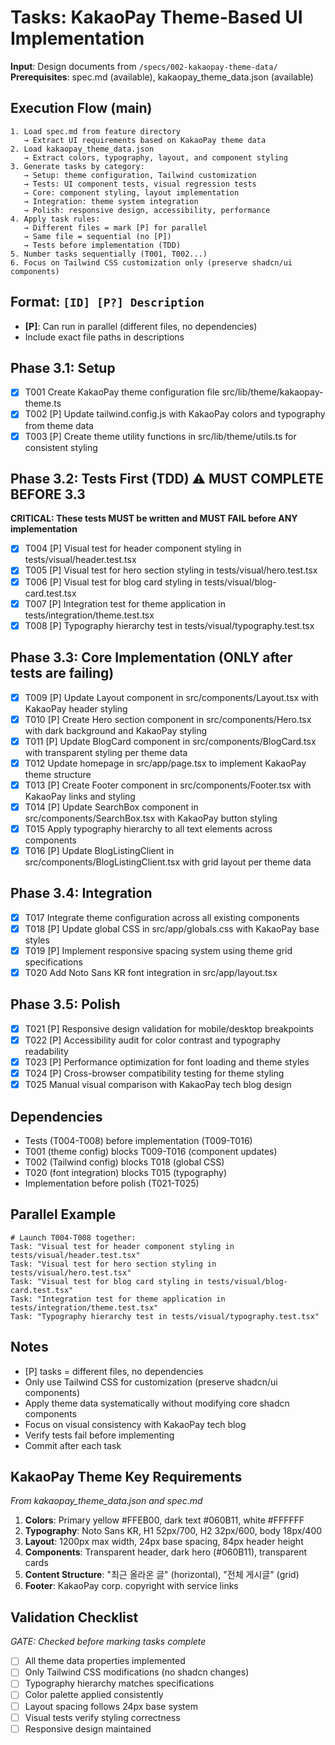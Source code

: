 # Tasks: KakaoPay Theme-Based UI Implementation

**Input**: Design documents from `/specs/002-kakaopay-theme-data/`
**Prerequisites**: spec.md (available), kakaopay_theme_data.json (available)

## Execution Flow (main)
```
1. Load spec.md from feature directory
   → Extract UI requirements based on KakaoPay theme data
2. Load kakaopay_theme_data.json
   → Extract colors, typography, layout, and component styling
3. Generate tasks by category:
   → Setup: theme configuration, Tailwind customization
   → Tests: UI component tests, visual regression tests
   → Core: component styling, layout implementation
   → Integration: theme system integration
   → Polish: responsive design, accessibility, performance
4. Apply task rules:
   → Different files = mark [P] for parallel
   → Same file = sequential (no [P])
   → Tests before implementation (TDD)
5. Number tasks sequentially (T001, T002...)
6. Focus on Tailwind CSS customization only (preserve shadcn/ui components)
```

## Format: `[ID] [P?] Description`
- **[P]**: Can run in parallel (different files, no dependencies)
- Include exact file paths in descriptions

## Phase 3.1: Setup
- [x] T001 Create KakaoPay theme configuration file src/lib/theme/kakaopay-theme.ts
- [x] T002 [P] Update tailwind.config.js with KakaoPay colors and typography from theme data
- [x] T003 [P] Create theme utility functions in src/lib/theme/utils.ts for consistent styling

## Phase 3.2: Tests First (TDD) ⚠️ MUST COMPLETE BEFORE 3.3
**CRITICAL: These tests MUST be written and MUST FAIL before ANY implementation**
- [x] T004 [P] Visual test for header component styling in tests/visual/header.test.tsx
- [x] T005 [P] Visual test for hero section styling in tests/visual/hero.test.tsx
- [x] T006 [P] Visual test for blog card styling in tests/visual/blog-card.test.tsx
- [x] T007 [P] Integration test for theme application in tests/integration/theme.test.tsx
- [x] T008 [P] Typography hierarchy test in tests/visual/typography.test.tsx

## Phase 3.3: Core Implementation (ONLY after tests are failing)
- [x] T009 [P] Update Layout component in src/components/Layout.tsx with KakaoPay header styling
- [x] T010 [P] Create Hero section component in src/components/Hero.tsx with dark background and KakaoPay styling
- [x] T011 [P] Update BlogCard component in src/components/BlogCard.tsx with transparent styling per theme data
- [x] T012 Update homepage in src/app/page.tsx to implement KakaoPay theme structure
- [x] T013 [P] Create Footer component in src/components/Footer.tsx with KakaoPay links and styling
- [x] T014 [P] Update SearchBox component in src/components/SearchBox.tsx with KakaoPay button styling
- [x] T015 Apply typography hierarchy to all text elements across components
- [x] T016 [P] Update BlogListingClient in src/components/BlogListingClient.tsx with grid layout per theme data

## Phase 3.4: Integration
- [x] T017 Integrate theme configuration across all existing components
- [x] T018 [P] Update global CSS in src/app/globals.css with KakaoPay base styles
- [x] T019 [P] Implement responsive spacing system using theme grid specifications
- [x] T020 Add Noto Sans KR font integration in src/app/layout.tsx

## Phase 3.5: Polish
- [x] T021 [P] Responsive design validation for mobile/desktop breakpoints
- [x] T022 [P] Accessibility audit for color contrast and typography readability
- [x] T023 [P] Performance optimization for font loading and theme styles
- [x] T024 [P] Cross-browser compatibility testing for theme styling
- [x] T025 Manual visual comparison with KakaoPay tech blog design

## Dependencies
- Tests (T004-T008) before implementation (T009-T016)
- T001 (theme config) blocks T009-T016 (component updates)
- T002 (Tailwind config) blocks T018 (global CSS)
- T020 (font integration) blocks T015 (typography)
- Implementation before polish (T021-T025)

## Parallel Example
```
# Launch T004-T008 together:
Task: "Visual test for header component styling in tests/visual/header.test.tsx"
Task: "Visual test for hero section styling in tests/visual/hero.test.tsx"
Task: "Visual test for blog card styling in tests/visual/blog-card.test.tsx"
Task: "Integration test for theme application in tests/integration/theme.test.tsx"
Task: "Typography hierarchy test in tests/visual/typography.test.tsx"
```

## Notes
- [P] tasks = different files, no dependencies
- Only use Tailwind CSS for customization (preserve shadcn/ui components)
- Apply theme data systematically without modifying core shadcn components
- Focus on visual consistency with KakaoPay tech blog
- Verify tests fail before implementing
- Commit after each task

## KakaoPay Theme Key Requirements
*From kakaopay_theme_data.json and spec.md*

1. **Colors**: Primary yellow #FFEB00, dark text #060B11, white #FFFFFF
2. **Typography**: Noto Sans KR, H1 52px/700, H2 32px/600, body 18px/400
3. **Layout**: 1200px max width, 24px base spacing, 84px header height
4. **Components**: Transparent header, dark hero (#060B11), transparent cards
5. **Content Structure**: "최근 올라온 글" (horizontal), "전체 게시글" (grid)
6. **Footer**: KakaoPay corp. copyright with service links

## Validation Checklist
*GATE: Checked before marking tasks complete*

- [ ] All theme data properties implemented
- [ ] Only Tailwind CSS modifications (no shadcn changes)
- [ ] Typography hierarchy matches specifications
- [ ] Color palette applied consistently
- [ ] Layout spacing follows 24px base system
- [ ] Visual tests verify styling correctness
- [ ] Responsive design maintained